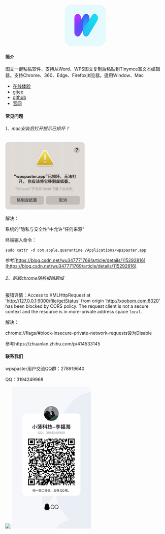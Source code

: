 <div align="center">
  <img width="130" height="130" src="./img/wpspaster-logo-circle.png">
</div>

#### 简介

图文一键粘贴软件，支持从Word、WPS图文复制后粘贴到Tinymce富文本编辑器。支持Chrome、360、Edge、Firefox浏览器。适用Window、Mac

- [在线体验](http://xoobom.com:8020/#/rich-text-editor/tinymce) 
- [gitee](https://gitee.com/xoobom/wpspaster)
- [github](https://github.com/xoobom/wpspaster)
- [官网](http://xoobom.com/product/)

 

#### 常见问题

###### 1、mac安装后打开提示已损坏？

<div>
  <img width="250" src="./img/已损坏提示.jpeg">
</div>

解决：

系统的“隐私与安全性”中允许“任何来源”

终端输入命令：

```
sudo xattr -d com.apple.quarantine /Applications/wpspaster.app
```

参考[https://blog.csdn.net/wu347771769/article/details/115292816](https://blog.csdn.net/wu347771769/article/details/115292816)

###### 2、新版chrome随机报错跨域

报错详情：Access to XMLHttpRequest at 'http://127.0.0.1:9000/file/getStatus' from origin 'http://xoobom.com:8020' has been blocked by CORS policy: The request client is not a secure context and the resource is in more-private address space `local`.

解决：

chrome://flags/#block-insecure-private-network-requests设为Disable

参考https://zhuanlan.zhihu.com/p/414533145



#### 联系我们

wpspaster用户交流QQ群：278919640

QQ：3194249968

<div>
  <img width="250" src="./img/QQ群.jpeg?t=2022-11-28">
  <img width="250" src="./img/QQ.jpg">
</div>
